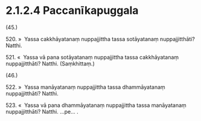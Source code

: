

# 2.1.2.4 Paccanīkapuggala





(45.)

520\. »  Yassa cakkhāyatanaṃ nuppajjittha tassa sotāyatanaṃ nuppajjitthāti? Natthi.

521\. «  Yassa vā pana sotāyatanaṃ nuppajjittha tassa cakkhāyatanaṃ nuppajjitthāti? Natthi. (Saṃkhittaṃ.)

(46.)

522\. »  Yassa manāyatanaṃ nuppajjittha tassa dhammāyatanaṃ nuppajjitthāti? Natthi.

523\. «  Yassa vā pana dhammāyatanaṃ nuppajjittha tassa manāyatanaṃ nuppajjitthāti? Natthi. …pe… .



